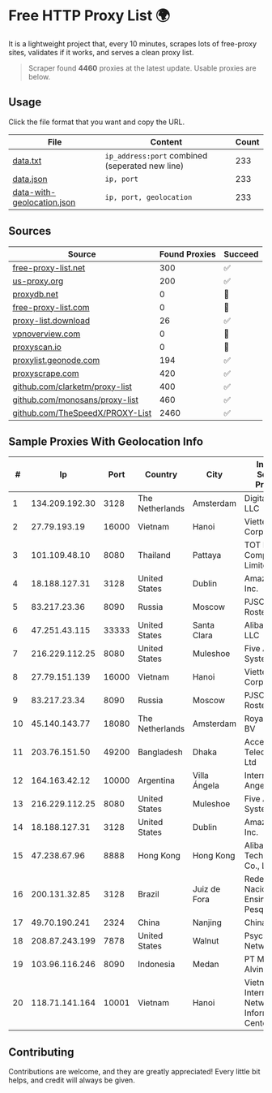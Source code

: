 
# Free HTTP Proxy List 🌍

It is a lightweight project that, every 10 minutes, scrapes lots of free-proxy sites, validates if it works, and serves a clean proxy list.


> Scraper found **4460** proxies at the latest update. Usable proxies are below.

## Usage

Click the file format that you want and copy the URL.


|File|Content|Count|
|----|-------|-----|
|[data.txt](https://raw.githubusercontent.com/themiralay/Proxy-List-World/master/data.txt)|`ip_address:port` combined (seperated new line)|233|
|[data.json](https://raw.githubusercontent.com/themiralay/Proxy-List-World/master/data.json)|`ip, port`|233|
|[data-with-geolocation.json](https://raw.githubusercontent.com/themiralay/Proxy-List-World/master/data-with-geolocation.json)|`ip, port, geolocation`|233|

## Sources

|Source|Found Proxies|Succeed|
|------|-------------|-------|
|[free-proxy-list.net](https://free-proxy-list.net)|300|✅|
|[us-proxy.org](https://www.us-proxy.org)|200|✅|
|[proxydb.net](http://proxydb.net)|0|🚫|
|[free-proxy-list.com](https://free-proxy-list.com/?page=&port=&type%5B%5D=http&type%5B%5D=https&up_time=0&search=Search)|0|🚫|
|[proxy-list.download](https://www.proxy-list.download/HTTP)|26|✅|
|[vpnoverview.com](https://vpnoverview.com/privacy/anonymous-browsing/free-proxy-servers)|0|🚫|
|[proxyscan.io](https://www.proxyscan.io)|0|🚫|
|[proxylist.geonode.com](https://proxylist.geonode.com/api/proxy-list?limit=300&page=1&sort_by=lastChecked&sort_type=desc&protocols=http,https)|194|✅|
|[proxyscrape.com](https://api.proxyscrape.com/v2/?request=displayproxies&protocol=http&timeout=10000&country=all&ssl=all&anonymity=all)|420|✅|
|[github.com/clarketm/proxy-list](https://raw.githubusercontent.com/clarketm/proxy-list/master/proxy-list-raw.txt)|400|✅|
|[github.com/monosans/proxy-list](https://raw.githubusercontent.com/monosans/proxy-list/main/proxies/http.txt)|460|✅|
|[github.com/TheSpeedX/PROXY-List](https://raw.githubusercontent.com/TheSpeedX/PROXY-List/master/http.txt)|2460|✅|


## Sample Proxies With Geolocation Info

|#|Ip|Port|Country|City|Internet Service Provider|
|-|--|----|-------|----|-------------------------|
|1|134.209.192.30|3128|The Netherlands|Amsterdam|DigitalOcean, LLC|
|2|27.79.193.19|16000|Vietnam|Hanoi|Viettel Corporation|
|3|101.109.48.10|8080|Thailand|Pattaya|TOT Public Company Limited|
|4|18.188.127.31|3128|United States|Dublin|Amazon.com, Inc.|
|5|83.217.23.36|8090|Russia|Moscow|PJSC Rostelecom|
|6|47.251.43.115|33333|United States|Santa Clara|Alibaba Cloud LLC|
|7|216.229.112.25|8080|United States|Muleshoe|Five Area Systems, LLC|
|8|27.79.151.139|16000|Vietnam|Hanoi|Viettel Corporation|
|9|83.217.23.34|8090|Russia|Moscow|PJSC Rostelecom|
|10|45.140.143.77|18080|The Netherlands|Amsterdam|RoyaleHosting BV|
|11|203.76.151.50|49200|Bangladesh|Dhaka|Access Telecom (BD) Ltd|
|12|164.163.42.12|10000|Argentina|Villa Ángela|Interret Villa Angela SRL|
|13|216.229.112.25|8080|United States|Muleshoe|Five Area Systems, LLC|
|14|18.188.127.31|3128|United States|Dublin|Amazon.com, Inc.|
|15|47.238.67.96|8888|Hong Kong|Hong Kong|Alibaba (US) Technology Co., Ltd.|
|16|200.131.32.85|3128|Brazil|Juiz de Fora|Rede Nacional de Ensino e Pesquisa|
|17|49.70.190.241|2324|China|Nanjing|Chinanet|
|18|208.87.243.199|7878|United States|Walnut|Psychz Networks|
|19|103.96.116.246|8090|Indonesia|Medan|PT Media Alvina Sejati|
|20|118.71.141.164|10001|Vietnam|Hanoi|Vietnam Internet Network Information Center|



## Contributing

Contributions are welcome, and they are greatly appreciated! Every
little bit helps, and credit will always be given.

